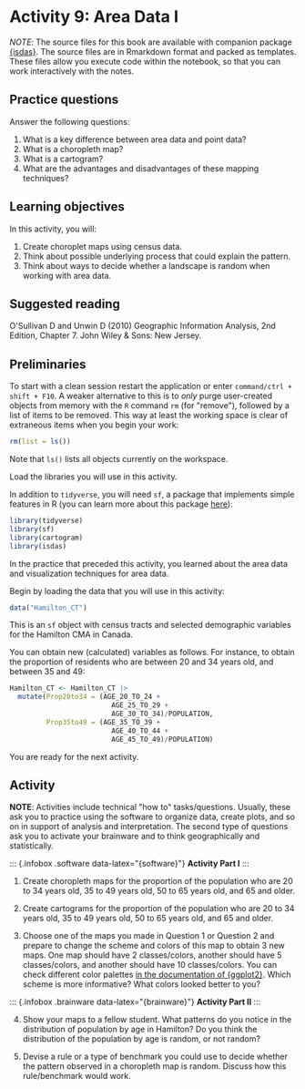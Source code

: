 # Activity 9: Area Data I

*NOTE*: The source files for this book are available with companion package [{isdas}](https://paezha.github.io/isdas/). The source files are in Rmarkdown format and packed as templates. These files allow you execute code within the notebook, so that you can work interactively with the notes. 

## Practice questions

Answer the following questions:

1. What is a key difference between area data and point data?
2. What is a choropleth map?
3. What is a cartogram?
4. What are the advantages and disadvantages of these mapping techniques?

## Learning objectives

In this activity, you will:

1. Create choroplet maps using census data.
2. Think about possible underlying process that could explain the pattern.
3. Think about ways to decide whether a landscape is random when working with area data.

## Suggested reading

O'Sullivan D and Unwin D (2010) Geographic Information Analysis, 2nd Edition, Chapter 7. John Wiley & Sons: New Jersey.

## Preliminaries

To start with a clean session restart the application or enter `command/ctrl + shift + F10`. A weaker alternative to this is to _only_ purge user-created objects from memory with the `R` command `rm` (for "remove"), followed by a list of items to be removed. This way at least the working space is clear of extraneous items when you begin your work:

``` r
rm(list = ls())
```

Note that `ls()` lists all objects currently on the workspace.

Load the libraries you will use in this activity. 

In addition to `tidyverse`, you will need `sf`, a package that implements simple features in R (you can learn more about this package [here](https://cran.r-project.org/web/packages/sf/vignettes/sf1.html)):

``` r
library(tidyverse)
library(sf)
library(cartogram)
library(isdas)
```

In the practice that preceded this activity, you learned about the area data and visualization techniques for area data.

Begin by loading the data that you will use in this activity:

``` r
data("Hamilton_CT")
```

This is an `sf` object with census tracts and selected demographic variables for the Hamilton CMA in Canada.

You can obtain new (calculated) variables as follows. For instance, to obtain the proportion of residents who are between 20 and 34 years old, and between 35 and 49:

``` r
Hamilton_CT <- Hamilton_CT |>
  mutate(Prop20to34 = (AGE_20_TO_24 + 
                         AGE_25_TO_29 + 
                         AGE_30_TO_34)/POPULATION, 
         Prop35to49 = (AGE_35_TO_39 + 
                         AGE_40_TO_44 + 
                         AGE_45_TO_49)/POPULATION)
```

You are ready for the next activity.

## Activity

**NOTE**: Activities include technical "how to" tasks/questions. Usually, these ask you to practice using the software to organize data, create plots, and so on in support of analysis and interpretation. The second type of questions ask you to activate your brainware and to think geographically and statistically.

::: {.infobox .software data-latex="{software}"}
**Activity Part I**
:::

1. Create choropleth maps for the proportion of the population who are 20 to 34 years old, 35 to 49 years old, 50 to 65 years old, and 65 and older.

2. Create cartograms for the proportion of the population who are 20 to 34 years old, 35 to 49 years old, 50 to 65 years old, and 65 and older.

3. Choose one of the maps you made in Question 1 or Question 2 and prepare to change the scheme and colors of this map to obtain 3 new maps. One map should have 2 classes/colors, another should have 5 classes/colors, and another should have 10 classes/colors. You can check different color palettes [in the documentation of {ggplot2}](https://ggplot2.tidyverse.org/reference/scale_brewer.html). Which scheme is more informative? What colors looked better to you?

::: {.infobox .brainware data-latex="{brainware}"}
**Activity Part II**
:::

4. Show your maps to a fellow student. What patterns do you notice in the distribution of population by age in Hamilton? Do you think the distribution of the population by age is random, or not random?

5. Devise a rule or a type of benchmark you could use to decide whether the pattern observed in a choropleth map is random. Discuss how this rule/benchmark would work. 
